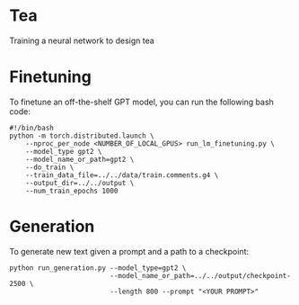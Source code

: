 # Tea
Training a neural network to design tea

# Finetuning

To finetune an off-the-shelf GPT model, you can run the following bash code:
```{bash}
#!/bin/bash
python -m torch.distributed.launch \
    --nproc_per_node <NUMBER_OF_LOCAL_GPUS> run_lm_finetuning.py \
    --model_type gpt2 \
    --model_name_or_path=gpt2 \
    --do_train \
    --train_data_file=../../data/train.comments.g4 \
    --output_dir=../../output \
    --num_train_epochs 1000
```

# Generation

To generate new text given a prompt and a path to a checkpoint:

```
python run_generation.py --model_type=gpt2 \
                         --model_name_or_path=../../output/checkpoint-2500 \
                         --length 800 --prompt "<YOUR PROMPT>"
```
